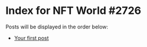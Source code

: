 # Index for NFT World #2726
Posts will be displayed in the order below:

- [Your first post](./001-first.md)

